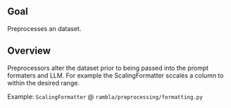 ## Goal

Preprocesses an dataset.

## Overview

Preprocessors alter the dataset prior to being passed into the prompt formaters and LLM. For example the ScalingFormatter sccales a column to within the desired range.

Example: `ScalingFormatter` @ `rambla/preprocessing/formatting.py`

